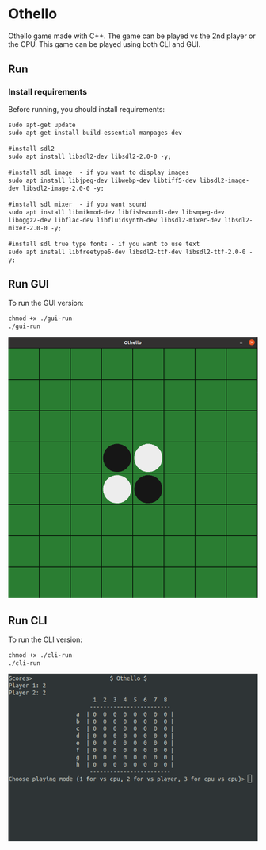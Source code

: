 # Othello
Othello game made with C++. The game can be played vs the 2nd player or the CPU.
This game can be played using both CLI and GUI.

## Run

### Install requirements
Before running, you should install requirements:
```
sudo apt-get update
sudo apt-get install build-essential manpages-dev

#install sdl2
sudo apt install libsdl2-dev libsdl2-2.0-0 -y;

#install sdl image  - if you want to display images
sudo apt install libjpeg-dev libwebp-dev libtiff5-dev libsdl2-image-dev libsdl2-image-2.0-0 -y;

#install sdl mixer  - if you want sound
sudo apt install libmikmod-dev libfishsound1-dev libsmpeg-dev liboggz2-dev libflac-dev libfluidsynth-dev libsdl2-mixer-dev libsdl2-mixer-2.0-0 -y;

#install sdl true type fonts - if you want to use text
sudo apt install libfreetype6-dev libsdl2-ttf-dev libsdl2-ttf-2.0-0 -y;
```

## Run GUI
To run the GUI version:

```
chmod +x ./gui-run
./gui-run
```
![GUI version](./img/gui.png "GUI version")

## Run CLI
To run the CLI version:

```
chmod +x ./cli-run
./cli-run
```
![CLI version](./img/cli.png "CLI version")